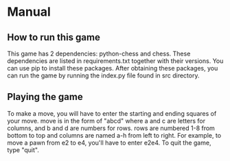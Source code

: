 # Manual

## How to run this game
This game has 2 dependencies: python-chess and chess. These dependencies are listed in requirements.txt together with their versions. You can use pip to install these packages. After obtaining these packages, you can run the game by running the index.py file found in src directory.

## Playing the game
To make a move, you will have to enter the starting and ending squares of your move. move is in the form of "abcd" where a and c are letters for columns, and b and d are numbers for rows. rows are numbered 1-8 from bottom to top and columns are named a-h from left to right. For example, to move a pawn from e2 to e4, you'll have to enter e2e4. To quit the game, type "quit".
